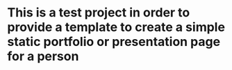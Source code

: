 # This is a test project in order to provide a template to create a simple static portfolio or presentation page for a person
